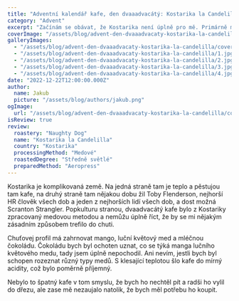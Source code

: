 ```yaml
---
title: "Adventní kalendář kafe, den dvaaadvacátý: Kostarika la Candelilla"
category: "Advent"
excerpt: "Začínám se obávat, že Kostarika není úplně pro mě. Primárně myslím kafe, protože dost často se mi spíš netrefilo do chuti, ale koncekonců možná ani země. Na Kostarice nějakej čas totiž žil Toby Flenderson, nejhorší HR pracovník všech dob, možná i jeden z nejhorších lidí vůbec. A dost možná to byl i Scranton Strangler, jak naznačujou některý fanouškovský teorie. A to je tentokrát dost značně podstatné. Jaký bylo dvaadvacátý kafe v kalendáři?"
coverImage: "/assets/blog/advent-den-dvaaadvacaty-kostarika-la-candelilla/cover.jpg"
galleryImages:
  - "/assets/blog/advent-den-dvaaadvacaty-kostarika-la-candelilla/cover.jpg"
  - "/assets/blog/advent-den-dvaaadvacaty-kostarika-la-candelilla/1.jpg"
  - "/assets/blog/advent-den-dvaaadvacaty-kostarika-la-candelilla/2.jpg"
  - "/assets/blog/advent-den-dvaaadvacaty-kostarika-la-candelilla/3.jpg"
  - "/assets/blog/advent-den-dvaaadvacaty-kostarika-la-candelilla/4.jpg"
date: "2022-12-22T12:00:00.000Z"
author:
  name: Jakub
  picture: "/assets/blog/authors/jakub.png"
ogImage:
  url: "/assets/blog/advent-den-dvaaadvacaty-kostarika-la-candelilla/cover.jpg"
isReview: true
review:
  roastery: "Naughty Dog"
  name: "Kostarika la Candelilla"
  country: "Kostarika"
  processingMethod: "Medové"
  roastedDegree: "Středně světlé"
  preparedMethod: "Aeropress"
---
```


Kostarika je komplikovaná země. Na jedná straně tam je teplo a pěstujou tam kafe, na druhý straně tam nějakou dobu žil Toby Flenderson, nejhorší HR člověk všech dob a jeden z nejhorších lidí všech dob, a dost možná Scranton Strangler. Popkulturu stranou, dvaadvacátý kafe bylo z Kostariky zpracovaný medovou metodou a nemůžu úplně říct, že by se mi nějakým zásadním způsobem trefilo do chuti.

Chuťovej profil má zahrnovat mango, luční květový med a mléčnou čokoládu. Čokoládu bych byl ochoten uznat, co se týká manga lučního květového medu, tady jsem úplně nepochodil. Ani nevím, jestli bych byl schopen rozeznat různý typy medů. S klesající teplotou šlo kafe do mírný acidity, což bylo poměrně příjemný.

Nebylo to špatný kafe v tom smyslu, že bych ho nechtěl pít a radši ho vylil do dřezu, ale zase mě nezaujalo natolik, že bych měl potřebu ho koupit.
